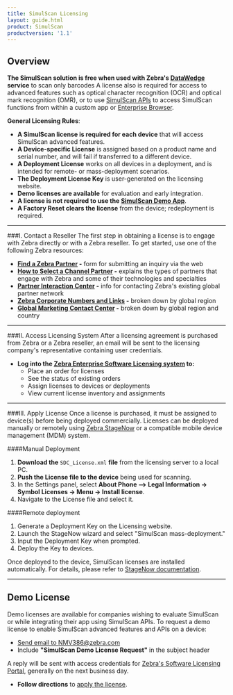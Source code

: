```yaml
---
title: SimulScan Licensing
layout: guide.html
product: SimulScan
productversion: '1.1'
---
```

## Overview
**The SimulScan solution is free when used with Zebra's [DataWedge](../../../../datawedge) service** to scan only barcodes<!-- _<u>and</u>_ to scan fewer than 10 barcodes at a time. Scanning 10 or more barcodes from a single form requires a SimulScan license. --> A license also is required for access to advanced features such as optical character recognition (OCR) and optical mark recognition (OMR), or to use [SimulScan APIs](../../api) to access SimulScan functions from within a custom app or [Enterprise Browser](../../../../enterprise-browser).

**General Licensing Rules**:

* **A SimulScan license is required for each device** that will access SimulScan advanced features. 
* **A Device-specific License** is assigned based on a product name and serial number, and will fail if transferred to a different device.
* **A Deployment License** works on all devices in a deployment, and is intended for remote- or mass-deployment scenarios. 
* **The Deployment License Key** is user-generated on the licensing website.
* **Demo licenses are available** for evaluation and early integration. 
* **A license is not required to use the [SimulScan Demo App](../demo)**.
* **A Factory Reset clears the license** from the device; redeployment is required. 

-----

###I. Contact a Reseller 
The first step in obtaining a license is to engage with Zebra directly or with a Zebra reseller. To get started, use one of the following Zebra resources: 

* **[Find a Zebra Partner](https://www.zebra.com/us/en/partners/find-a-zebra-partner.html) -** form for submitting an inquiry via the web
* **[How to Select a Channel Partner](https://www.zebra.com/us/en/partners/find-a-zebra-partner/selecting-the-right-channel-partner.html) -** explains the types of partners that engage with Zebra and some of their technologies and specialties
* **[Partner Interaction Center](https://www.zebra.com/us/en/partners/partner-interaction-center.html) -** info for contacting Zebra's existing global partner network
* **[Zebra Corporate Numbers and Links](https://www.zebra.com/us/en/about-zebra/contact-zebra.html) -** broken down by global region
* **[Global Marketing Contact Center](https://www.zebra.com/us/en/about-zebra/contact-zebra/marketing-contact-center.html) -** broken down by global region and country

-----

###II. Access Licensing System
After a licensing agreement is purchased from Zebra or a Zebra reseller, an email will be sent to the licensing company's representative containing user credentials. 

* **Log into the [Zebra Enterprise Software Licensing system](https://softwarelicensing.zebra.com/) to:** 
	* Place an order for licenses
	* See the status of existing orders
	* Assign licenses to devices or deployments
	* View current license inventory and assignments

-----

###III. Apply License
Once a license is purchased, it must be assigned to device(s) before being deployed commercially. Licenses can be deployed manually or remotely using [Zebra StageNow](../../../../stagenow) or a compatible mobile device management (MDM) system.

####Manual Deployment
1. **Download the** `SDC_License.xml` **file** from the licensing server to a local PC.
2. **Push the License file to the device** being used for scanning.
3. In the Settings panel, select **About Phone –> Legal Information -> Symbol Licenses -> Menu -> Install license**.
4. Navigate to the License file and select it.

####Remote deployment

1. Generate a Deployment Key on the Licensing website. 
2. Launch the StageNow wizard and select "SimulScan mass-deployment."
3. Input the Deployment Key when prompted. 
4. Deploy the Key to devices.  

Once deployed to the device, SimulScan licenses are installed automatically. For details, please refer to [StageNow documentation](../../../../stagenow). 

-----

## Demo License
Demo licenses are available for companies wishing to evaluate SimulScan or while integrating their app using SimulScan APIs. To request a demo license to enable SimulScan advanced features and APIs on a device:

* [Send email to NMV386@zebra.com](mailto:NMV386@zebra.com?Subject=SimulScan%20Demo%20License%20Request) 
* Include **"SimulScan Demo License Request"** in the subject header

A reply will be sent with access credentials for [Zebra's Software Licensing Portal](https://softwarelicensing.zebra.com/), generally on the next business day. 

* **Follow directions** to [apply the license](#iiiapplylicense). 

<!--
## Device License
SimulScan licenses are purchased through Zebra Technologies product resellers. Licensees receive an email with access credentials for the [Zebra Enterprise Software Licensing system](https://softwarelicensing.zebra.com/), where licenses are allocated to devices by an administrator. The general process is explained below. For additional help, please refer to [Licensing documentation](https://softwarelicensing.zebra.com/documentation/index.html). 

**License types**:
* **Device-specific License -** assigned to a specific device based on the product name and serial number. This License will fail if an attempt is made to apply it to a device other than the device to which it was originally assigned.

* **Deployment License -** works across an entire device deployment. This is useful for remote or mass-deployment scenarios. The Deployment key is generated on the licensing website.

Both license types can be applied using either of the methods below.  


FROM TEMPLATE BUILDXER:


Purchasing a license
- Licenses can be purchased from https://softwarelicensing.zebra.com/
- Documentation at https://softwarelicensing.motorolasolutions.com/documentation/index.html 
- Licenses can be purchased for a specific device based on the serial number or for larger deployments using the enterprise-wide deployment license
 
Installation 
- Licenses are presently only supported only on TC55 and TC75 devices right now.
- Licenses can be installed in one of the below two ways:
Option 1 : Using the built-in Settings app 
Use this option to install an Individual license or a fewer number of licenses.
- Copy the License.xml file downloaded from the licensing server to an accessible location on the device.
- Launch the Settings app -> About Phone –> Legal Information -> Symbol Licenses -> Menu -> Install license -> point to the file on the device.
- This will install the license. 
Option 2:  Using StageNow.
Use this option for larger deployments.
Please refer StageNow’s documentation for further details.
StageNow includes wizards to deploy content specific to SimulScan to make this deployment simpler.
 
Usage 
- Nothing required.  Once a license is installed, the full functionality of SimulScan will be unlocked. 
- A given license enables SimulScan features leveraged via DW, EMDK or Rho [in the future] for a given device.
- A factory reset will remove the license entitlement.

-->